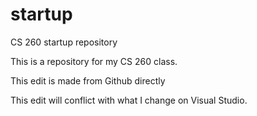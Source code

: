 # startup

CS 260 startup repository

This is a repository for my CS 260 class.


This edit is made from Github directly


This edit will conflict with what I change on Visual Studio.
